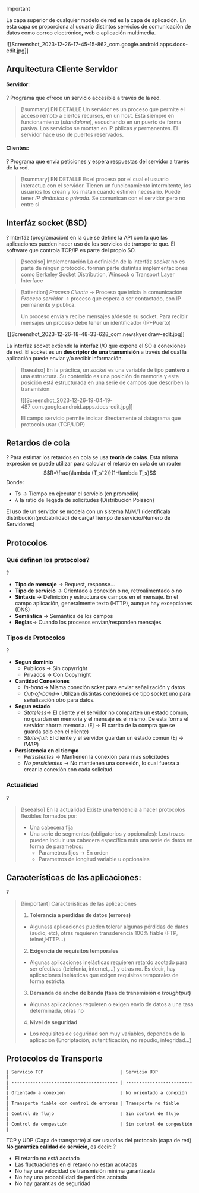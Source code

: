 > [!important]
> La capa superior de cualquier modelo de red es la capa de aplicación. En esta capa se proporciona al usuario distintos servicios de comunicación de datos como correo electrónico, web o aplicación multimedia.

![[Screenshot_2023-12-26-17-45-15-862_com.google.android.apps.docs-edit.jpg]]

## Arquitectura Cliente Servidor

#### Servidor:
?
Programa que ofrece un servicio accesible a través de la red.

> [!summary] EN DETALLE
> Un servidor es un proceso que permite el acceso remoto a ciertos recursos, en un host. Está siempre en funcionamiento (*standalone*), escuchando en un puerto de forma pasiva. Los servicios se montan en IP pblicas y permanentes. El servidor hace uso de puertos reservados.

#### Clientes:
?
Programa que envía peticiones y espera respuestas del servidor a través de la red.

> [!summary] EN DETALLE
> Es el proceso por el cual el usuario interactua con el servidor. Tienen un funcionamiento intermitente, los usuarios los crean y los matan cuando estimen necesario. Puede tener *IP dinámica* o *privada*. Se comunican con el servidor pero no entre si

## Interfáz socket (BSD)
?
Interfáz (programación) en la que se define la API con la que las aplicaciones pueden hacer uso de los servicios de transporte que. El software que controla TCP/IP es parte del propio SO.

> [!seealso] Implementación
> La definición de la interfáz *socket* no es parte de ningun protocolo. forman parte distintas implementaciones como Berkeley Socket Distribution, Winsock o Transport Layer Interface

> [!attention]
> *Proceso Cliente* -> Proceso que inicia la comunicación
> *Proceso servidor* -> proceso que espera a ser contactado, con IP permanente y publica.
> 
> Un proceso envía y recibe mensajes a/desde su socket. Para recibir mensajes un proceso debe tener un identificador (IP+Puerto)
> 

![[Screenshot_2023-12-26-18-48-33-628_com.newskyer.draw-edit.jpg]]

La interfaz socket extiende la interfaz I/O que expone el SO a conexiones de red. El socket es un **descriptor de una transmisión** a través del cual la aplicación puede enviar y/o recibir información.

> [!seealso]
> En la práctica, un *socket* es una variable de tipo **puntero** a una estructura. Su contenido es una posición de memoria y esta posición está estructurada en una serie de campos que describen la transmisión:
> 
> ![[Screenshot_2023-12-26-19-04-19-487_com.google.android.apps.docs-edit.jpg]]
> 
> El campo servicio permite indicar directamente al datagrama que protocolo usar (TCP/UDP)

## Retardos de cola
?
Para estimar los retardos en cola se usa **teoría de colas**. Esta misma expresión se puede utilizar para calcular el retardo en cola de un router
$$R=\frac{\lambda (T_sˆ2)}{1-\lambda T_s}$$
Donde:
- Ts -> Tiempo en ejecutar el servicio (en promedio)
- $\lambda$ la ratio de llegada de solicitudes (Distribución Poisson)

El uso de un servidor se modela con un sistema M/M/1 (identificala distribución(probabilidad) de carga/Tiempo de servicio/Numero de Servidores)

## Protocolos

### Qué definen los protocolos?
?
-  **Tipo de mensaje** -> Request, response...
- **Tipo de servicio** -> Orientado a conexión o no, retroalimentado o no
- **Sintaxis** -> Definición y estructura de campos en el mensaje. En el campo aplicación, generalmente texto (HTTP), aunque hay excepciones (DNS)
- **Semántica** -> Semántica de los campos
- **Reglas**-> Cuando los procesos envían/responden mensajes

### Tipos de Protocolos
?
- **Segun dominio**
	- Publicos -> Sin copyrright
	- Privados -> Con Copyrright
- **Cantidad Conexiones**
	- *In-band*-> Misma conexión scket para enviar señalización y datos
	- *Out-of-band*-> Utilizan distintas conexiones de tipo socket uno para señalización  otro para datos.
- **Segun estado**
	- *Stateless*-> El cliente y el servidor no comparten un estado comun, no guardan en memoria y el mensaje es el mismo. De esta forma el servidor ahorra memoria. (Ej -> El carrito de la compra que se guarda solo een el cliente)
	- *State-full*: El cliente y el servidor guardan un estado comun (Ej -> *IMAP*)
- **Persistencia en el tiempo**
	- *Persistentes* -> Mantienen la conexión para mas solicitudes
	- *No persistentes* -> No mantienen una conexión, lo cual fuerza a crear la conexión con cada solicitud.

### Actualidad
?
> [!seealso] En la actualidad
> Existe una tendencia a hacer protocolos flexibles formados por:
> - Una cabecera fija
> - Una serie de segmentos (obligatorios y opcionales): Los trozos pueden incluir una cabecera específica más una serie de datos en forma de parametros:
> 	- Parametros fijos -> En orden
> 	- Parametros de longitud variable u opcionales


## Características de las aplicaciones:
?
> [!important] Caracteristicas de las aplicaciones
> 1. **Tolerancia a perdidas de datos (errores)**
> 	- Algunass aplicaciones pueden tolerar algunas pérdidas de datos (audio, etc), otras requieren transderencia 100% fiable (FTP, telnet,HTTP...)
> 2. **Exigencia de requisitos temporales**
> 	- Algunas aplicaciones inelásticas requieren retardo acotado para ser efectivas (telefonía, internet,...) y otras no. Es decir, hay aplicaciones inelásticas que exigen requisitos temporales de forma estricta.
> 3. **Demanda de ancho de banda (tasa de transmisión o *troughtput*)**
> 	- Algunas aplicaciones requieren o exigen envio de datos a una tasa determinada, otras no
> 4. **Nivel de seguridad**
> 	- Los requisitos de seguridad son muy variables, dependen de la aplicación (Encriptación, autentificación, no repudio, integridad...)


## Protocolos de Transporte
``` ad-important
| Servicio TCP                             | Servicio UDP              |
| ---------------------------------------- | ------------------------- |
| Orientado a conexión                     | No orientado a conexión   |
| Transporte fiable con control de errores | Transporte no fiable      |
| Control de flujo                         | Sin control de flujo      |
| Control de congestión                    | Sin control de congestión |
```

TCP y UDP (Capa de transporte) al ser usuarios del protocolo (capa de red) **No garantiza calidad de servicio**, es decir:
?
- El retardo no está acotado
- Las fluctuaciones en el retardo no estan acotadas
- No hay una velocidad de transmisión mínima garantizada
- No hay una probabilidad de perdidas acotada
- No hay garantias de seguridad
